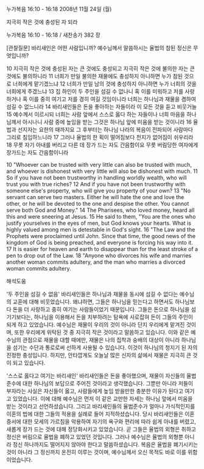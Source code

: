 누가복음 16:10 - 16:18 
2008년 11월 24일 (월)

지극히 작은 것에 충성된 자 되라



누가복음 16:10 - 16:18 / 새찬송가 382 장


[관찰질문]
바리새인은 어떤 사람입니까? 
예수님께서 말씀하시는 율법의 참된 정신은 무엇입니까?

10 지극히 작은 것에 충성된 자는 큰 것에도 충성되고 지극히 작은 것에 불의한 자는 큰 것에도 불의하니라 
11 너희가 만일 불의한 재물에도 충성하지 아니하면 누가 참된 것으로 너희에게 맡기겠느냐 
12 너희가 만일 남의 것에 충성하지 아니하면 누가 너희의 것을 너희에게 주겠느냐 
13 집 하인이 두 주인을 섬길 수 없나니 혹 이를 미워하고 저를 사랑하거나 혹 이를 중히 여기고 저를 경히 여길 것임이니라 너희는 하나님과 재물을 겸하여 섬길 수 없느니라 
14 바리새인들은 돈을 좋아하는 자들이라 이 모든 것을 듣고 비웃거늘 
15 예수께서 이르시되 너희는 사람 앞에서 스스로 옳다 하는 자들이나 너희 마음을 하나님께서 아시나니 사람 중에 높임을 받는 그것은 하나님 앞에 미움을 받는 것이니라 
16 율법과 선지자는 요한의 때까지요 그 후부터는 하나님 나라의 복음이 전파되어 사람마다 그리로 침입하느니라 
17 그러나 율법의 한 획이 떨어짐보다 천지가 없어짐이 쉬우리라 
18 무릇 자기 아내를 버리고 다른 데 장가 드는 자도 간음함이요 무릇 버림당한 여자에게 장가드는 자도 간음함이니라

10 "Whoever can be trusted with very little can also be trusted with much, and whoever is dishonest with very little will also be dishonest with much. 
11 So if you have not been trustworthy in handling worldly wealth, who will trust you with true riches? 
12 And if you have not been trustworthy with someone else's property, who will give you property of your own? 
13 "No servant can serve two masters. Either he will hate the one and love the other, or he will be devoted to the one and despise the other. You cannot serve both God and Money." 
14 The Pharisees, who loved money, heard all this and were sneering at Jesus. 
15 He said to them, "You are the ones who justify yourselves in the eyes of men, but God knows your hearts. What is highly valued among men is detestable in God's sight. 
16 "The Law and the Prophets were proclaimed until John. Since that time, the good news of the kingdom of God is being preached, and everyone is forcing his way into it. 
17 It is easier for heaven and earth to disappear than for the least stroke of a pen to drop out of the Law. 
18 "Anyone who divorces his wife and marries another woman commits adultery, and the man who marries a divorced woman commits adultery.

해석도움





'두 주인을 섬길 수 없음'
 바리새인들은 하나님과 재물을 동시에 섬길 수 없다는 예수님의 교훈에 대해 비웃었습니다. 왜냐하면, 그들은 하나님을 믿는다고 하면서도 하나님보다 돈을 더 사랑하고 중히 여기는 사람들이었기 때문입니다. 그들은 돈으로 하나님을 섬기기보다는, 하나님을 이용해서 돈을 치부하려는 탐욕에 사로잡혀 돈이 그들의 주인이 되게 하고 있었습니다. 예수님은 재물이 우리의 것이 아니라 단지 우리에게 맡겨진 것이며, 또한 우리에게 위탁된 것 중 지극히 작은 것이라고 말씀하고 있습니다. 이와 같은 예수님의 관점으로 재물을 대할 때에만, 재물은 나의 집착과 숭배의 대상이 아니라 하나님을 섬기는 수단과 통로로써 선하게 사용될 수 있습니다. 이것이 하나님의 청지기 된 자의 진정한 충성입니다. 하지만, 안타깝게도 오늘날 많은 신자의 삶에서 재물은 지극히 큰 것이 되고 있습니다.      

'스스로 옳다고 여기는 바리새인'
 바리새인들은 돈을 좋아했으며, 재물이 자신들의 율법준수에 대한 하나님의 보답으로 주어진 것이라고 생각했습니다. 그뿐만 아니라 저들이 부자라는 사실은 자신들이 옳고, 사람들에게 높임 받을만한 충분한 이유가 된다고 여기고 있었습니다. 이에 대해 예수님은 먼저 이 같은 교만한 자세는 하나님 앞에서 미움을 받는 것이라고 선언하셨습니다. 그리고 바리새인들의 율법준수가 얼마나 가식적인지를 이혼의 법에 대한 그들의 적용을 실례로 들어 지적하셨습니다. 당시 바리새인들은 이혼증서에 대한 모세의 가르침을 악용하여 자기의 욕구와 편리에 따라 쉽게 아내를 버렸고, 새롭게 장가 드는 것에 대해 정당화시키고 있었습니다. 곧 그들은 율법의 외형은 취하고 정신은 버림으로 율법을 폐하고 있었던 것입니다. 그러나 예수님은 율법의 외형뿐 아니라 정신 하나까지도 떨어지지 않아야 한다고 말씀하셨습니다. 복음은 율법을 폐기시키는 것이 아니라 그 정신까지 온전히 이루는 것이며, 예수님께서 오신 목적도 바로 이를 위함이었습니다.